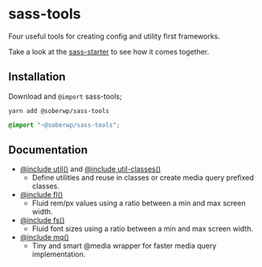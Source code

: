 # sass-tools

Four useful tools for creating config and utility first frameworks. 

Take a look at the [sass-starter](https://github.com/soberwp/sass-starter) to see how it comes together.

## Installation

Download and `@import` sass-tools;

```shell
yarn add @soberwp/sass-tools
```

```scss
@import "~@soberwp/sass-tools";
```

## Documentation

* [@include util()](https://github.com/soberwp/util) and [@include util-classes()](https://github.com/soberwp/util)
  * Define utilities and reuse in classes or create media query prefixed classes.
* [@include fl()](https://github.com/soberwp/sass-tools/fl)
  * Fluid rem/px values using a ratio between a min and max screen width.
* [@include fs()](https://github.com/soberwp/sass-tools/fs)
  * Fluid font sizes using a ratio between a min and max screen width.
* [@include mq()](https://github.com/soberwp/sass-tools/mq)
  * Tiny and smart @media wrapper for faster media query implementation.
